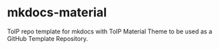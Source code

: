 # mkdocs-material
ToIP repo template for mkdocs with ToIP Material Theme to be used as a GitHub Template Repository.
